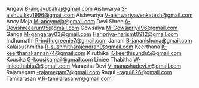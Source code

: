 Angavi B-angavi.balraj@gmail.com
Aishwarya S-aishuvikky1996@gmail.com
Aishwariya V-aishwariyavenkatesh@gmail.com
Ancy Meja M-ancymeja@gmail.com
Devi Shree A-Devishreearun95@gmail.com
Gowsalya M-Gowsipriya96@gmail.com
Ganga M-gangaray03@gmail.com
Haripriya-harismt0912@gmail.com
Indhumathi R-indhugreenie7@gmail.com
Janani B-jananishona@gmail.com
Kalaisushmitha R-sushmitharajendran9@gmail.com
Keerthana K-keerthanakannan74@gmail.com
Kiruthika K-keerthisundu5@gmail.com
Kousika G-kousikamail@gmail.com
Liniee Thabitha W-linieethabita3@gmail.com
Manasha Devi V-manashadevi.v@gmail.com
Rajamegam -rajamegam7@gmail.com
Ragul -ragul826@gmail.com
Tamilarasan V.R-tamilarasanvr@gmail.com

